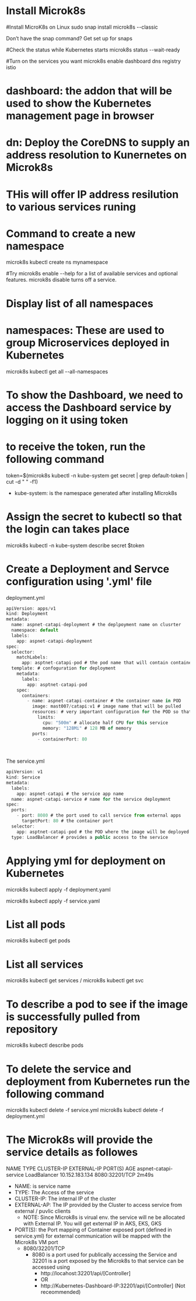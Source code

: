 # Install Microk8s

#Install MicroK8s on Linux
sudo snap install microk8s --classic

Don’t have the snap command? Get set up for snaps

#Check the status while Kubernetes starts
microk8s status --wait-ready

#Turn on the services you want
microk8s enable dashboard dns registry istio

# dashboard: the addon that will be used to show the Kubernetes management page in browser
# dn: Deploy the CoreDNS to supply an address resolution to Kunernetes on Microk8s
# THis will offer IP address resilution to various services runing

# Command to create a new namespace

microk8s kubectl create ns mynamespace

#Try microk8s enable --help for a list of available services and optional features. 
microk8s disable <name> turns off a service.


# Display list of all namespaces
# namespaces: These are used to group Microservices deployed in Kubernetes
microk8s kubectl get all --all-namespaces

# To show the Dashboard, we need to access the Dashboard service by logging on it using token
# to receive the token, run the following command
token=$(microk8s kubectl -n kube-system get secret | grep default-token | cut -d " " -f1)

- kube-system: is the namespace generated after installing MIcrok8s
# Assign the secret to kubectl so that the login can takes place

microk8s kubectl -n kube-system describe secret $token

# Create a Deployment and Servce configuration using '.yml' file
deployment.yml

```javascript
apiVersion: apps/v1
kind: Deployment
metadata:
  name: aspnet-catapi-deployment # the deplpoyment name on clusrter
  namespace: default
  labels:
    app: aspnet-catapi-deployment
spec:
  selector:
    matchLabels:
      app: asptnet-catapi-pod # the pod name that will contain container
  template: # confoguration for deployment
    metadata:
      labels:
        app: asptnet-catapi-pod
    spec:
      containers:
        - name: aspnet-catapi-container # the container name in POD
          image: mast007/catapi:v1 # image name that will be pulled
          resources: # very important configuration for the POD so that service will be loaded and executed
            limits:
              cpu: "500m" # allocate half CPU for this service
              memory: "128Mi" # 128 MB of memory
          ports:
            - containerPort: 80            
                  
      
```

The service.yml

```javascript
apiVersion: v1
kind: Service
metadata:
  labels:
    app: aspnet-catapi # the service app name
  name: aspnet-catapi-service # name for the service deployment
spec:
  ports:
    - port: 8080 # the port used to call service from external apps
      targetPort: 80 # the container port
  selector:
    app: asptnet-catapi-pod # the POD where the image will be deployed in container
  type: LoadBalancer # provides a public access to the service        
```

# Applying yml for deployment on Kubernetes

microk8s kubectl apply -f deployment.yaml

microk8s kubectl apply -f service.yaml

# List all pods
microk8s kubectl get pods
# List all services
microk8s kubectl get services / microk8s kubectl get svc
# To describe a pod to see if the image is successfully pulled from repository
microk8s kubectl describe pods <POD-NAME>
# To delete the service and deployment from Kubernetes run the following command
microk8s kubectl delete -f service.yml
microk8s kubectl delete -f deployment.yml


# The Microk8s will provide the service details as followes
NAME                    TYPE           CLUSTER-IP       EXTERNAL-IP   PORT(S)          AGE
aspnet-catapi-service   LoadBalancer   10.152.183.134   <pending>     8080:32201/TCP   2m49s

- NAME: is service name
- TYPE: The Access of the service
- CLUSTER-IP: The internal IP of the cluster
- EXTERNAL-AP: The IP provided by the Cluster to access service from external / puvlic clients
    - NOTE: Since Microk8s is virual env. the service will ne be allocated with External IP. You will get external IP in AKS, EKS, GKS
- PORT(S): the Port mapping of Container exposed port  (defined in service.yml)  for external communication will be mapped with the Microk8s VM port
    - 8080/32201/TCP
        - 8080 is a port used for publically accessing the Service and 32201 is a port exposed by the Microk8s to that service can be accessed using 
            - http://locahost:32201/api/[Controller]
            - OR
            - http://Kubernetes-Dashboard-IP:32201/api/[Controller] (Not receommended)


